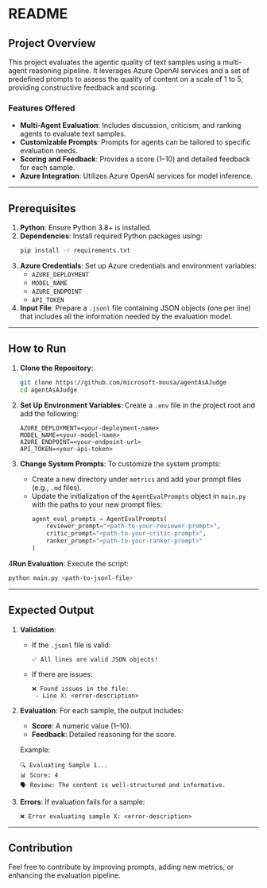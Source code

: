 # README

## Project Overview
This project evaluates the agentic quality of text samples using a multi-agent reasoning pipeline. It leverages Azure OpenAI services and a set of predefined prompts to assess the quality of content on a scale of 1 to 5, providing constructive feedback and scoring.

### Features Offered
- **Multi-Agent Evaluation**: Includes discussion, criticism, and ranking agents to evaluate text samples.
- **Customizable Prompts**: Prompts for agents can be tailored to specific evaluation needs.
- **Scoring and Feedback**: Provides a score (1–10) and detailed feedback for each sample.
- **Azure Integration**: Utilizes Azure OpenAI services for model inference.

---

## Prerequisites
1. **Python**: Ensure Python 3.8+ is installed.
2. **Dependencies**: Install required Python packages using:
   ```bash
   pip install -r requirements.txt
   ```
3. **Azure Credentials**: Set up Azure credentials and environment variables:
   - `AZURE_DEPLOYMENT`
   - `MODEL_NAME`
   - `AZURE_ENDPOINT`
   - `API_TOKEN`
4. **Input File**: Prepare a `.jsonl` file containing JSON objects (one per line) that includes all the information needed by the evaluation model.

---

## How to Run
1. **Clone the Repository**:
   ```bash
   git clone https://github.com/microsoft-mousa/agentAsAJudge
   cd agentAsAJudge
   ```

2. **Set Up Environment Variables**:
   Create a `.env` file in the project root and add the following:
   ```env
   AZURE_DEPLOYMENT=<your-deployment-name>
   MODEL_NAME=<your-model-name>
   AZURE_ENDPOINT=<your-endpoint-url>
   API_TOKEN=<your-api-token>
   ```

3. **Change System Prompts**:
   To customize the system prompts:
   - Create a new directory under `metrics` and add your prompt files (e.g., `.md` files).
   - Update the initialization of the `AgentEvalPrompts` object in `main.py` with the paths to your new prompt files:
     ```python
     agent_eval_prompts = AgentEvalPrompts(
         reviewer_prompt="<path-to-your-reviewer-prompt>",
         critic_prompt="<path-to-your-critic-prompt>",
         ranker_prompt="<path-to-your-ranker-prompt>"
     )
     ```

4**Run Evaluation**:
   Execute the script:
   ```bash
   python main.py <path-to-jsonl-file>
   ```

---

## Expected Output
1. **Validation**:
   - If the `.jsonl` file is valid:
     ```
     ✅ All lines are valid JSON objects!
     ```
   - If there are issues:
     ```
     ❌ Found issues in the file:
      - Line X: <error-description>
     ```

2. **Evaluation**:
   For each sample, the output includes:
   - **Score**: A numeric value (1–10).
   - **Feedback**: Detailed reasoning for the score.

   Example:
   ```
   🔍 Evaluating Sample 1...
   📊 Score: 4
   🗣 Review: The content is well-structured and informative.
   ```

3. **Errors**:
   If evaluation fails for a sample:
   ```
   ❌ Error evaluating sample X: <error-description>
   ```

---

## Contribution
Feel free to contribute by improving prompts, adding new metrics, or enhancing the evaluation pipeline.
